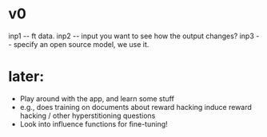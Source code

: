 # v0
inp1 -- ft data.
inp2 -- input you want to see how the output changes?
inp3 -- specify an open source model, we use it.

# later:
- Play around with the app, and learn some stuff
- e.g., does training on documents about reward hacking induce reward hacking / other hyperstitioning questions
- Look into influence functions for fine-tuning!

